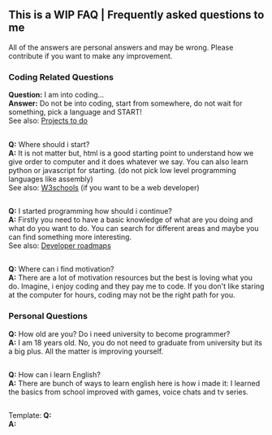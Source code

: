 ## This is a WIP FAQ | Frequently asked questions to me

All of the answers are personal answers and may be wrong. Please contribute if you want to make any improvement.

### Coding Related Questions

**Question:** I am into coding...\
**Answer:** Do not be into coding, start from somewhere, do not wait for something, pick a language and START! \
See also: [Projects to do](https://github.com/practical-tutorials/project-based-learning)

##

**Q:** Where should i start?\
**A:** It is not matter but, html is a good starting point to understand how we give order to computer and it does whatever we say. You can also learn python or javascript for starting. (do not pick low level programming languages like assembly) \
See also: [W3schools](https://github.com/practical-tutorials/project-based-learning) (if you want to be a web developer)

##

**Q:** I started programming how should i continue?\
**A:** Firstly you need to have a basic knowledge of what are you doing and what do you want to do. You can search for different areas and maybe you can find something more interesting. \
See also: [Developer roadmaps](https://roadmap.sh)

##

**Q:** Where can i find motivation?\
**A:** There are a lot of motivation resources but the best is loving what you do. Imagine, i enjoy coding and they pay me to code. If you don't like staring at the computer for hours, coding may not be the right path for you.



### Personal Questions

**Q:** How old are you? Do i need university to become programmer?\
**A:** I am 18 years old. No, you do not need to graduate from university but its a big plus. All the matter is improving yourself.

##

**Q:** How can i learn English?\
**A:** There are bunch of ways to learn english here is how i made it: I learned the basics from school improved with games, voice chats and tv series.

##

Template:
**Q:**\
**A:**
##
